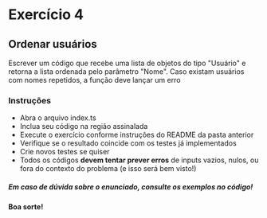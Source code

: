 # Exercício 4
## Ordenar usuários

Escrever um código que recebe uma lista de objetos do tipo "Usuário" e retorna a lista ordenada pelo parâmetro "Nome". Caso existam usuários com nomes repetidos, a função deve lançar um erro


### Instruções
- Abra o arquivo index.ts
- Inclua seu código na região assinalada
- Execute o exercício conforme instruções do README da pasta anterior
- Verifique se o resultado coincide com os testes já implementados
- Crie novos testes se quiser
- Todos os códigos **devem tentar prever erros** de inputs vazios, nulos, ou fora do contexto do problema (e isso será bem visto!)

##### Em caso de dúvida sobre o enunciado, consulte os exemplos no código!



**Boa sorte!**


